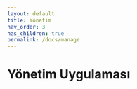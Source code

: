 ```yaml
---
layout: default
title: Yönetim
nav_order: 3
has_children: true
permalink: /docs/manage
---
```


# Yönetim Uygulaması
